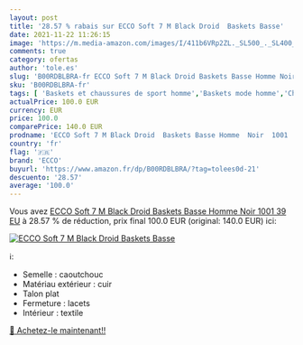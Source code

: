 ```yaml
---
layout: post
title: '28.57 % rabais sur ECCO Soft 7 M Black Droid  Baskets Basse'
date: 2021-11-22 11:26:15
image: 'https://m.media-amazon.com/images/I/411b6VRp2ZL._SL500_._SL400_.jpg'
comments: true
category: ofertas
author: 'tole.es'
slug: 'B00RDBLBRA-fr ECCO Soft 7 M Black Droid Baskets Basse Homme Noir 1001 39 EU'
sku: 'B00RDBLBRA-fr'
tags: [ 'Baskets et chaussures de sport homme','Baskets mode homme','Chaussures','Chaussures et Sacs','Chaussures homme','ecco', ]
actualPrice: 100.0 EUR
currency: EUR
price: 100.0
comparePrice: 140.0 EUR
prodname: 'ECCO Soft 7 M Black Droid  Baskets Basse Homme  Noir  1001   39 EU'
country: 'fr'
flag: '🇫🇷'
brand: 'ECCO'
buyurl: 'https://www.amazon.fr/dp/B00RDBLBRA/?tag=tolees0d-21'
descuento: '28.57'
average: '100.0'
---
```


Vous avez [ECCO Soft 7 M Black Droid  Baskets Basse Homme  Noir  1001   39 EU](https://www.amazon.fr/dp/B00RDBLBRA/?tag=tolees0d-21)  à  28.57 % de réduction, prix final  100.0 EUR (original: 140.0 EUR) ici:

[![ECCO Soft 7 M Black Droid  Baskets Basse](https://m.media-amazon.com/images/I/411b6VRp2ZL._SL500_._SL400_.jpg)](https://www.amazon.fr/dp/B00RDBLBRA/?tag=tolees0d-21)

ℹ️:

- Semelle : caoutchouc
- Matériau extérieur : cuir
- Talon plat
- Fermeture : lacets
- Intérieur : textile

[🛒 Achetez-le maintenant!!](https://www.amazon.fr/dp/B00RDBLBRA/?tag=tolees0d-21)
